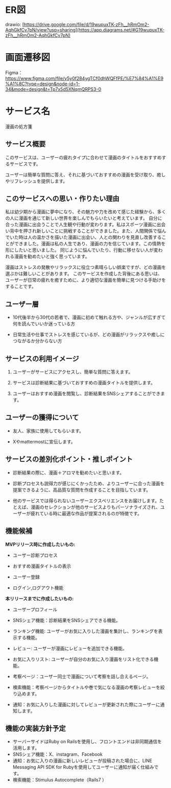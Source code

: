 # ER図
drawio: [https://drive.google.com/file/d/19wupuxTK-zFh__hRmOm2-AqhGkfCv7pN/view?usp=sharing](https://app.diagrams.net/#G19wupuxTK-zFh__hRmOm2-AqhGkfCv7pN)


# 画面遷移図
Figma： https://www.figma.com/file/v5y0f284ygTCf0dhWQFfPE/%E7%84%A1%E9%A1%8C?type=design&node-id=1-34&mode=design&t=Tp7x5d5XNqmQRPS3-0


# サービス名

漫画の処方箋



## サービス概要

このサービスは、ユーザーの疲れタイプに合わせて漫画のタイトルをおすすめするサービスです。

ユーザーは簡単な質問に答え、それに基づいておすすめの漫画を受け取り、癒しやリフレッシュを提供します。



## このサービスへの思い・作りたい理由

私は幼少期から漫画に夢中になり、その魅力や力を改めて感じた経験から、多くの人に漫画を通じて新しい世界を楽しんでもらいたいと考えています。
自分に合った漫画に出会うことで人生観や行動が変わります。私はスポーツ漫画に出会い背中を押され新しいことに挑戦することができました。また、人間関係で悩んでいた時は人の温かさを描いた漫画に出会い、人との関わりを見直し改善することができました。漫画は私の人生であり、漫画の力を信じています。この情熱を形にしたいと思いました。
同じように悩んでいたり、行動に移せない人が変われる漫画を勧めたいと強く思っています。

漫画はストレスの発散やリラックスに役立つ素晴らしい娯楽ですが、どの漫画を選ぶかは難しいことがあります。
このサービスを作成した背後にある思いは、ユーザーが日常の疲れを癒すために、より適切な漫画を簡単に見つける手助けをすることです。



## ユーザー層

- 10代後半から30代の若者で、漫画に初めて触れる方や、ジャンルが広すぎて何を読んでいいか迷っている方

- 日常生活や仕事でストレスを感じているが、どの漫画がリラックスや癒しにつながるか分からない方



## サービスの利用イメージ

1. ユーザーがサービスにアクセスし、簡単な質問に答えます。

2. サービスは診断結果に基づいておすすめの漫画タイトルを提供します。

3. ユーザーはおすすめ漫画を閲覧し、診断結果をSNSシェアすることができます。



## ユーザーの獲得について

- 友人、家族に使用してもらいます。

- Xやmattermostに宣伝します。



## サービスの差別化ポイント・推しポイント

- 診断結果の際に、漫画＋アロマを勧めたいと思います。

- 診断プロセスも説得力が感じにくかったため、よりユーザーに合った漫画を提案できるように、高品質な質問を作成することを目指しています。

- 他のサービスでは得られないユーザーエクスペリエンスをお届けします。たとえば、漫画のセレクションが他のサービスよりもパーソナライズされ、ユーザーが疲れている時に最適な作品が提案されるのが特徴です。


## 機能候補

**MVPリリース時に作成したいもの:**

- ユーザー診断プロセス

- おすすめ漫画タイトルの表示

- ユーザー登録

- ログイン,ログアウト機能


**本リリースまでに作成したいもの:**

- ユーザープロフィール

- SNSシェア機能：診断結果をSNSシェアできる機能。

- ランキング機能: ユーザーがお気に入りした漫画を集計し、ランキングを表示する機能。

- レビュー: ユーザーが漫画にレビューを追加できる機能。

- お気に入りリスト: ユーザーが自分のお気に入り漫画をリスト化できる機能。

- 考察ページ：ユーザー同士で漫画について考察を話し合えるページ。

- 検索機能：考察ページからタイトルや巻で気になる漫画の考察レビューを絞り込めます。

- 通知：お気に入りした漫画に対してレビューが更新された際にユーザーに通知します。

## 機能の実装方針予定
- サーバーサイドはRuby on Railsを使用し、フロントエンドは非同期通信を活用します。
- SNSシェア機能：X、instagram、Facebook
- 通知：お気に入りの漫画に新しいレビューが投稿された場合に、LINE Messaging API SDK for Rubyを使用してユーザーに通知が届く仕組みです。
- 検索機能：Stimulus Autocomplete（Rails7 ）
